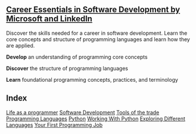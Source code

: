 ## [Career Essentials in Software Development by Microsoft and LinkedIn](https://www.linkedin.com/learning/paths/career-essentials-in-software-development-by-microsoft-and-linkedin)
Discover the skills needed for a career in software development. Learn the core concepts and structure of programming languages and learn how they are applied.

**Develop** an understanding of programming core concepts

**Discover** the structure of programming languages

**Learn** foundational programming concepts, practices, and terminology

## Index
[Life as a programmer](01_life_as_a_programmer.md)
[Software Development](02_software_development.md)
[Tools of the trade](03_tools_of_the_trade.md)
[Programming Languages](04_programming_languages.md)
[Python](05_python.md)
[Working With Python](06_working_with_python.md)
[Exploring Different Languages](07_exploring_different_languages.md)
[Your First Programming Job](08_your_first_programming_job.md)

